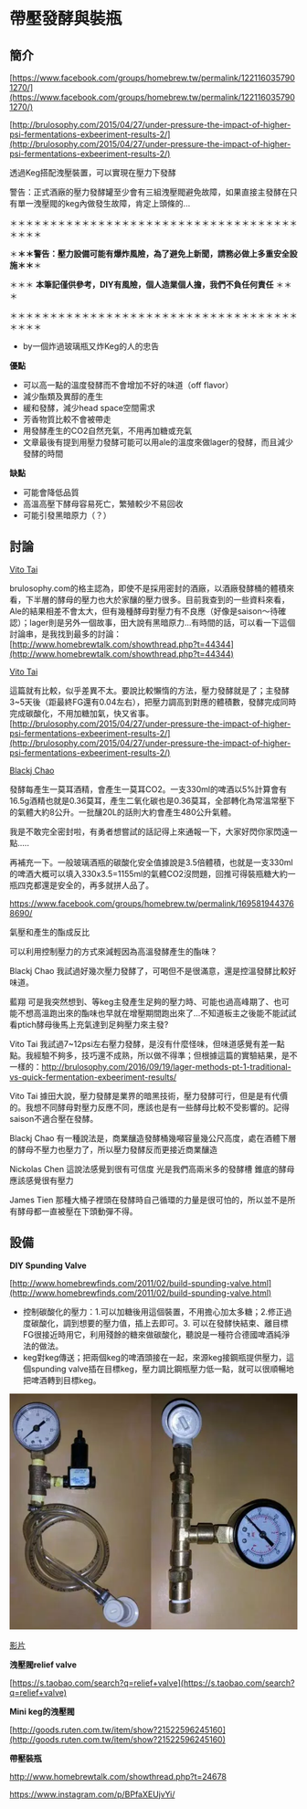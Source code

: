 # 帶壓發酵與裝瓶

## 簡介

[https://www.facebook.com/groups/homebrew.tw/permalink/1221160357901270/](https://www.facebook.com/groups/homebrew.tw/permalink/1221160357901270/)

[http://brulosophy.com/2015/04/27/under-pressure-the-impact-of-higher-psi-fermentations-exbeeriment-results-2/](http://brulosophy.com/2015/04/27/under-pressure-the-impact-of-higher-psi-fermentations-exbeeriment-results-2/)

透過Keg搭配洩壓裝置，可以實現在壓力下發酵

警告：正式酒廠的壓力發酵罐至少會有三組洩壓閥避免故障，如果直接主發酵在只有單一洩壓閥的keg內做發生故障，肯定上頭條的...

   ＊＊＊＊＊＊＊＊＊＊＊＊＊＊＊＊＊＊＊＊＊＊＊＊＊＊＊＊＊＊＊＊＊＊＊＊＊＊＊＊

   ＊**＊＊警告：壓力設備可能有爆炸風險，為了避免上新聞，請務必做上多重安全設施＊＊**＊

   ＊＊＊          **本筆記僅供參考，DIY有風險，個人造業個人擔，我們不負任何責任**       ＊＊＊

   ＊＊＊＊＊＊＊＊＊＊＊＊＊＊＊＊＊＊＊＊＊＊＊＊＊＊＊＊＊＊＊＊＊＊＊＊＊＊＊＊

*   by一個炸過玻璃瓶又炸Keg的人的忠告

**優點**

*   可以高一點的溫度發酵而不會增加不好的味道（off flavor）
*   減少酯類及異醇的產生
*   緩和發酵，減少head space空間需求
*   芳香物質比較不會被帶走
*   用發酵產生的CO2自然充氣，不用再加糖或充氣
*   文章最後有提到用壓力發酵可能可以用ale的溫度來做lager的發酵，而且減少發酵的時間

**缺點**

*   可能會降低品質
*   高溫高壓下酵母容易死亡，繁殖較少不易回收
*   可能引發黑暗原力（？）

## 討論

<u>[Vito Tai](https://www.facebook.com/vito.tai?fref=ufi)</u>

brulosophy.com的格主認為，即使不是採用密封的酒廠，以酒廠發酵桶的體積來看，下半層的酵母的壓力也大於家釀的壓力很多。目前我查到的一些資料來看，Ale的結果相差不會太大，但有幾種酵母對壓力有不良應（好像是saison～待確認）；lager則是另外一個故事，田大說有黑暗原力...有時間的話，可以看一下這個討論串，是我找到最多的討論：[http://www.homebrewtalk.com/showthread.php?t=44344](http://www.homebrewtalk.com/showthread.php?t=44344)

<u>[Vito Tai](https://www.facebook.com/vito.tai?fref=ufi)</u>

這篇就有比較，似乎差異不太。要說比較懶惰的方法，壓力發酵就是了；主發酵3~5天後（距最終FG還有0.04左右），把壓力調高到對應的體積數，發酵完成同時完成碳酸化，不用加糖加氣，快又省事。 [http://brulosophy.com/2015/04/27/under-pressure-the-impact-of-higher-psi-fermentations-exbeeriment-results-2/](http://brulosophy.com/2015/04/27/under-pressure-the-impact-of-higher-psi-fermentations-exbeeriment-results-2/) 

[Blackj Chao](https://www.facebook.com/blackj.chao?fref=ufi)

發酵每產生一莫耳酒精，會產生一莫耳CO2。一支330ml的啤酒以5%計算會有16.5g酒精也就是0.36莫耳，產生二氧化碳也是0.36莫耳，全部轉化為常溫常壓下的氣體大約8公升。一批釀20L的話則大約會產生480公升氣體。

我是不敢完全密封啦，有勇者想嘗試的話記得上來通報一下，大家好閃你家閃遠一點.....

再補充一下。一般玻璃酒瓶的碳酸化安全值據說是3.5倍體積，也就是一支330ml的啤酒大概可以填入330x3.5=1155ml的氣體CO2沒問題，回推可得裝瓶糖大約一瓶四克都還是安全的，再多就拼人品了。


<https://www.facebook.com/groups/homebrew.tw/permalink/1695819443768690/>

氣壓和產生的酯成反比

可以利用控制壓力的方式來減輕因為高溫發酵產生的酯味？

Blackj Chao 我試過好幾次壓力發酵了，可喝但不是很滿意，還是控溫發酵比較好味道。

藍翔 可是我突然想到、等keg主發產生足夠的壓力時、可能也過高峰期了、也可能不想高溫跑出來的酯味也早就在增壓期間跑出來了...不知道板主之後能不能試試看ptich酵母後馬上充氣達到足夠壓力來主發?

Vito Tai 我試過7~12psi左右壓力發酵，是沒有什麼怪味，但味道感覺有差一點點。我經驗不夠多，技巧還不成熟，所以做不得準；但根據這篇的實驗結果，是不一樣的：<http://brulosophy.com/2016/09/19/lager-methods-pt-1-traditional-vs-quick-fermentation-exbeeriment-results/>

Vito Tai 據田大說，壓力發酵是業界的暗黑技術，壓力發酵可行，但是是有代價的。我想不同酵母對壓力反應不同，應該也是有一些酵母比較不受影響的。記得saison不適合壓在發酵。

Blackj Chao 有一種說法是，商業釀造發酵桶幾噸容量幾公尺高度，處在酒體下層的酵母不壓力也壓力了，所以壓力發酵反而更接近商業釀造

Nickolas Chen 這說法感覺到很有可信度
光是我們高兩米多的發酵槽
錐底的酵母應該感覺很有壓力

James Tien 那種大桶子裡頭在發酵時自己循環的力量是很可怕的，所以並不是所有酵母都一直被壓在下頭動彈不得。

## 設備

**DIY Spunding Valve**

[http://www.homebrewfinds.com/2011/02/build-spunding-valve.html](http://www.homebrewfinds.com/2011/02/build-spunding-valve.html)

*   控制碳酸化的壓力：1.可以加糖後用這個裝置，不用擔心加太多糖；2.修正過度碳酸化，調到想要的壓力值，插上去即可。3. 可以在發酵快結束、離目標FG很接近時用它，利用殘餘的糖來做碳酸化，聽說是一種符合德國啤酒純淨法的做法。
*   keg對keg傳送；把兩個keg的啤酒頭接在一起，來源keg接鋼瓶提供壓力，這個spunding valve插在目標keg，壓力調比鋼瓶壓力低一點，就可以很順暢地把啤酒轉到目標keg。

![](img/parts12.jpg)

[影片](https://www.instagram.com/p/BPfaXEUjvYi/)

**洩壓閥relief valve**

[https://s.taobao.com/search?q=relief+valve](https://s.taobao.com/search?q=relief+valve)

**Mini keg的洩壓閥**

[http://goods.ruten.com.tw/item/show?21522596245160](http://goods.ruten.com.tw/item/show?21522596245160)

**帶壓裝瓶**

<http://www.homebrewtalk.com/showthread.php?t=24678>

https://www.instagram.com/p/BPfaXEUjvYi/